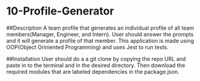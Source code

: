 # 10-Profile-Generator

##Description 
A team profile that generates an individual profile of all team members(Manager, Engineer, and Intern). User should answer the prompts and it will generate a profile of that member. This application is made using OOP(Object Oriniented Programming) and uses Jest to run tests.

##Installation
User should do a a git clone by copying the repo URL and paste in to the terminal and in the desired directory. Then download the required modules that are labeled dependencies in the package.json.
